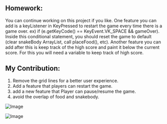 
## Homework:
You can continue working on this project if you like. One feature you can add is a keyListener in KeyPressed to restart the game every time there is a game over. ex) if (e.getKeyCode() == KeyEvent.VK_SPACE && gameOver). Inside this conditional statement, you should reset the game to default (clear snakeBody ArrayList, call placeFood(), etc). Another feature you can add after this is keep track of the high score and paint it below the current score. For this you will need a variable to keep track of high score.

## My Contribution:
1. Remove the grid lines for a better user experience.
2. Add a feature that players can restart the game.
3. add a new feature that Player can pause/resume the game.
4. avoid the overlap of food and snakebody.

![Image](https://github.com/user-attachments/assets/68ed3fed-ba7b-4b05-9520-565715b86991)

![Image](https://github.com/user-attachments/assets/feb39d7f-2de5-44b8-a4cc-f73ed921e193)